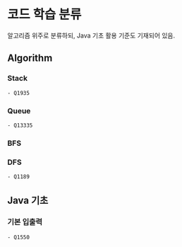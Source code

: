 # 코드 학습 분류
알고리즘 위주로 분류하되, Java 기초 활용 기준도 기재되어 있음.

## Algorithm

### Stack
    - Q1935
### Queue
    - Q13335
### BFS
### DFS
    - Q1189

## Java 기초
### 기본 입출력
    - Q1550